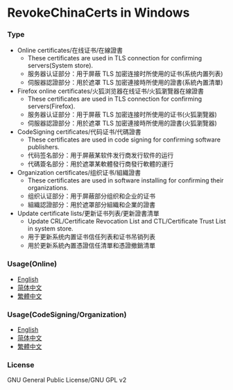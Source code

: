 ﻿RevokeChinaCerts in Windows
==============

### Type
* Online certificates/在线证书/在線證書
    * These certificates are used in TLS connection for confirming servers(System store).
    * 服务器认证部分：用于屏蔽 TLS 加密连接时所使用的证书(系统内置列表)
    * 伺服器認證部分：用於遮罩 TLS 加密連接時所使用的證書(系統內置清單)
* Firefox online certificates/火狐浏览器在线证书/火狐瀏覽器在線證書
    * These certificates are used in TLS connection for confirming servers(Firefox).
    * 服务器认证部分：用于屏蔽 TLS 加密连接时所使用的证书(火狐瀏覽器)
    * 伺服器認證部分：用於遮罩 TLS 加密連接時所使用的證書(火狐瀏覽器)
* CodeSigning certificates/代码证书/代碼證書
    * These certificates are used in code signing for confirming software publishers.
    * 代码签名部分：用于屏蔽某软件发行商发行软件的运行
    * 代碼簽名部分：用於遮罩某軟體發行商發行軟體的運行
* Organization certificates/组织证书/組織證書
    * These certificates are used in software installing for confirming their organizations.
    * 组织认证部分：用于屏蔽部分组织和企业的证书
    * 組織認證部分：用於遮罩部分組織和企業的證書
* Update certificate lists/更新证书列表/更新證書清單
    * Update CRL/Certificate Revocation List and CTL/Certificate Trust List in system store.
    * 用于更新系统内置证书信任列表和证书吊销列表
    * 用於更新系統內置憑證信任清單和憑證撤銷清單

### Usage(Online)
* [English](https://github.com/chengr28/RevokeChinaCerts/tree/master/Shared/Documents/ReadMe_Online.md)
* [简体中文](https://github.com/chengr28/RevokeChinaCerts/tree/master/Shared/Documents/ReadMe_Online.zh-Hans.md)
* [繁體中文](https://github.com/chengr28/RevokeChinaCerts/tree/master/Shared/Documents/ReadMe_Online.zh-Hant.md)

### Usage(CodeSigning/Organization)
* [English](https://github.com/chengr28/RevokeChinaCerts/tree/master/Shared/Documents/ReadMe_CodeSigning_Organization.md)
* [简体中文](https://github.com/chengr28/RevokeChinaCerts/tree/master/Shared/Documents/ReadMe_CodeSigning_Organization.zh-Hans.md)
* [繁體中文](https://github.com/chengr28/RevokeChinaCerts/tree/master/Shared/Documents/ReadMe_CodeSigning_Organization.zh-Hant.md)

### License
GNU General Public License/GNU GPL v2
